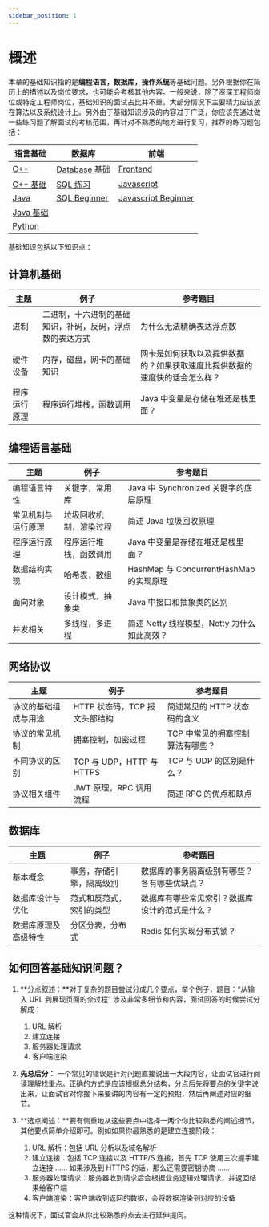 ```yaml
---
sidebar_position: 1
---
```


# 概述

本章的基础知识指的是**编程语言，数据库，操作系统**等基础问题。另外根据你在简历上的描述以及岗位要求，也可能会考核其他内容。一般来说，除了资深工程师岗位或特定工程师岗位，基础知识的面试占比并不重，大部分情况下主要精力应该放在算法以及系统设计上。另外由于基础知识涉及的内容过于广泛，你应该先通过做一些练习题了解面试的考核范围，再针对不熟悉的地方进行复习，推荐的练习题包括：

| 语言基础     | 数据库| 前端 | 
| ---------    | -----------  | ------------ |
| [C++](https://triplebyte.com/candidates/challenges/new/wkey/LCBIC4A)  | [Database 基础](https://www.hackerrank.com/domains/databases)| [Frontend](https://triplebyte.com/candidates/challenges/new/wkey/XZ8KYic) |
| [C++ 基础](https://www.hackerrank.com/domains/cpp)  | [SQL 练习](https://leetcode-cn.com/problemset/database/)| [Javascript](https://triplebyte.com/candidates/challenges/new/wkey/NCHFpDy) |
| [Java](https://triplebyte.com/candidates/challenges/new/wkey/NAxOqpK)  | [SQL Beginner](https://www.techgig.com/skilltest/sql)| [Javascript Beginner](https://www.techgig.com/skilltest/javascript) |
| [Java 基础](https://www.hackerrank.com/domains/java)  | |  |
| [Python](https://triplebyte.com/candidates/challenges/new/wkey/NQQORTe)  | | |


基础知识包括以下知识点：

## 计算机基础

| 主题         | 例子                         | 参考题目     | 
| ---------    | ---------------------------- | -----------  |
| 进制         | 二进制，十六进制的基础知识，补码，反码，浮点数的表达方式 | 为什么无法精确表达浮点数 |
| 硬件设备     | 内存，磁盘，网卡的基础知识   | 网卡是如何获取以及提供数据的？如果获取速度比提供数据的速度快的话会怎么样？|
| 程序运行原理 | 程序运行堆栈，函数调用       | Java 中变量是存储在堆还是栈里面？|

## 编程语言基础

| 主题         | 例子                         | 参考题目     | 
| ---------    | ---------------------------- | -----------  |
| 编程语言特性 | 关键字，常用库 | Java 中 Synchronized 关键字的底层原理 |
| 常见机制与运行原理     | 垃圾回收机制，渲染过程   | 简述 Java 垃圾回收原理|
| 程序运行原理 | 程序运行堆栈，函数调用       | Java 中变量是存储在堆还是栈里面？|
| 数据结构实现 | 哈希表，数组       | HashMap 与 ConcurrentHashMap 的实现原理 |
| 面向对象     | 设计模式，抽象类       | Java 中接口和抽象类的区别 |
| 并发相关     | 多线程，多进程       | 简述 Netty 线程模型，Netty 为什么如此高效？ |

## 网络协议

| 主题         | 例子                         | 参考题目     | 
| ---------    | ---------------------------- | -----------  |
| 协议的基础组成与用途 | HTTP 状态码，TCP 报文头部结构 | 简述常见的 HTTP 状态码的含义 |
| 协议的常见机制     | 拥塞控制，加密过程   | TCP 中常见的拥塞控制算法有哪些？|
| 不同协议的区别 | TCP 与 UDP，HTTP 与 HTTPS       | TCP 与 UDP 的区别是什么？|
| 协议相关组件 | JWT 原理，RPC 调用流程       | 简述 RPC 的优点和缺点 |

## 数据库

| 主题         | 例子                         | 参考题目     | 
| ---------    | ---------------------------- | -----------  |
| 基本概念 | 事务，存储引擎，隔离级别 | 数据库的事务隔离级别有哪些？各有哪些优缺点？ |
| 数据库设计与优化     | 范式和反范式，索引的类型   | 数据库有哪些常见索引？数据库设计的范式是什么？|
| 数据库原理及高级特性 | 分区分表，分布式       | Redis 如何实现分布式锁？|

## 如何回答基础知识问题？

1. **分点叙述：**对于复杂的题目尝试分成几个要点，举个例子，题目：“从输入 URL 到展现页面的全过程” 涉及非常多细节和内容，面试回答的时候尝试分解成：
    1. URL 解析
    2. 建立连接
    3. 服务器处理请求
    4. 客户端渲染

2. **先总后分：** 一个常见的错误是针对问题直接说出一大段内容，让面试官进行阅读理解找重点。正确的方式是应该根据总分结构，分点后先将要点的关键字说出来，让面试官对你接下来要讲的内容有一定的预期，然后再阐述对应的细节。

3. **选点阐述：**要有侧重地从这些要点中选择一两个你比较熟悉的阐述细节，其他要点简单介绍即可。例如如果你最熟悉的是建立连接阶段：
    1. URL 解析：包括 URL 分析以及域名解析
    2. 建立连接：包括 TCP 连接以及 HTTP/S 连接，首先 TCP 使用三次握手建立连接 ...... 如果涉及到 HTTPS 的话，那么还需要密钥协商 ......
    3. 服务器处理请求：服务器收到请求后会根据业务逻辑处理请求，并返回结果给客户端
    4. 客户端渲染：客户端收到返回的数据，会将数据渲染到对应的设备

这种情况下，面试官会从你比较熟悉的点去进行延伸提问。
